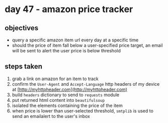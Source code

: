 # day 47 - amazon price tracker

## objectives
- query a specific amazon item url every day at a specific time
- should the price of item fall below a user-specified price target, an email will be sent to alert the user price is below threshold

## steps taken
1. grab a link on amazon for an item to track 
2. confirm the `User-Agent` and `Accept-Language` http headers of my device at [http://myhttpheader.com](http://myhttpheader.com)
3. build `headers` dictionary to send to `requests` module
4. put returned html content into `beautifulsoup`
5. isolated the elements containing the price of the item
6. when price is lower than user-selected threshold, `smtplib` is used to send an emailalert to the user's inbox